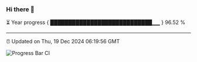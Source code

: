 ### Hi there 👋

⏳ Year progress { ████████████████████████████▁▁ } 96.52 %

---

⏰ Updated on Thu, 19 Dec 2024 06:19:56 GMT

![Progress Bar CI](https://github.com/liununu/liununu/workflows/Progress%20Bar%20CI/badge.svg)
